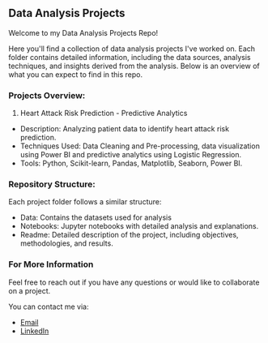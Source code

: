## Data Analysis Projects

Welcome to my Data Analysis Projects Repo! 

Here you'll find a collection of data analysis projects I've worked on. 
Each folder contains detailed information, including the data sources, analysis techniques, and insights derived from the analysis. 
Below is an overview of what you can expect to find in this repo.

### Projects Overview:

1. Heart Attack Risk Prediction - Predictive Analytics
   
- Description: Analyzing patient data to identify heart attack risk prediction.
- Techniques Used: Data Cleaning and Pre-processing, data visualization using Power BI and predictive analytics using Logistic Regression.
- Tools: Python, Scikit-learn, Pandas, Matplotlib, Seaborn, Power BI.

### Repository Structure:

Each project folder follows a similar structure:

- Data: Contains the datasets used for analysis
- Notebooks: Jupyter notebooks with detailed analysis and explanations.
- Readme: Detailed description of the project, including objectives, methodologies, and results.

### For More Information
Feel free to reach out if you have any questions or would like to collaborate on a project. 

You can contact me via:

- [Email](bsilackkeya21@gmail.com)
- [LinkedIn](https://www.linkedin.com/in/ilackkeya/)
